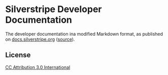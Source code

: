 # Silverstripe Developer Documentation

The developer documentation ina modified Markdown format, as published on [docs.silverstripe.org](https://docs.silverstripe.org) ([source](https://github.com/silverstripe/doc.silverstripe.org)).

## License

[CC Attribution 3.0 International](https://creativecommons.org/licenses/by/3.0/nz/)
